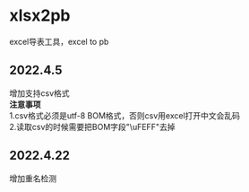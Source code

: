 # xlsx2pb
excel导表工具，excel to pb

2022.4.5
--------
增加支持csv格式  
**注意事项**  
1.csv格式必须是utf-8 BOM格式，否则csv用excel打开中文会乱码  
2.读取csv的时候需要把BOM字段"\uFEFF"去掉

2022.4.22
---------
增加重名检测